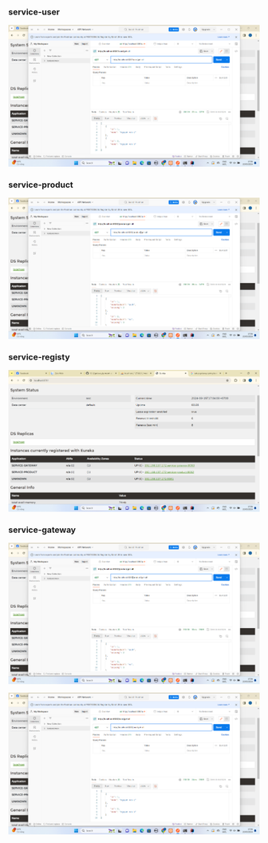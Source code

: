 <h3>service-user</h3>

![alt text](https://github.com/PhuongCuong/KTTK-week06/blob/master/Screenshot%202024-03-15%20170618.png)

<h3>service-product</h3>

![alt text](https://github.com/PhuongCuong/KTTK-week06/blob/master/Screenshot%202024-03-15%20170632.png)

<h3>service-registy</h3>

![alt text](https://github.com/PhuongCuong/KTTK-week06/blob/master/Screenshot%202024-03-15%20170606.png)

<h3>service-gateway</h3>

![alt text](https://github.com/PhuongCuong/KTTK-week06/blob/master/Screenshot%202024-03-15%20170643.png)

![alt text](https://github.com/PhuongCuong/KTTK-week06/blob/master/Screenshot%202024-03-15%20170657.png)
